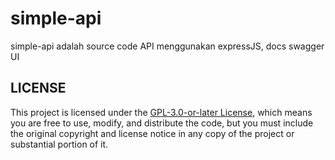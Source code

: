 # simple-api

simple-api adalah source code API menggunakan expressJS, docs swagger UI

   
## LICENSE
This project is licensed under the [GPL-3.0-or-later License](LICENSE), which means you are free to use, modify, and distribute the code, but you must include the original copyright and license notice in any copy of the project or substantial portion of it.